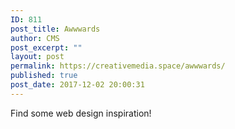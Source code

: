 ```yaml
---
ID: 811
post_title: Awwwards
author: CMS
post_excerpt: ""
layout: post
permalink: https://creativemedia.space/awwwards/
published: true
post_date: 2017-12-02 20:00:31
---
```

Find some web design inspiration!
